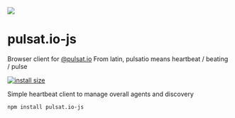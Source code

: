 <img src="https://github.com/roquef/pulsat.io/blob/master/pulsat.io.png?raw=true"></img>
# pulsat.io-js
Browser client for [@pulsat.io](https://github.com/roquef/pulsat.io)
From latin, pulsatio means heartbeat / beating / pulse

[![install size](https://packagephobia.now.sh/badge?p=pulsat.io-js)](https://packagephobia.now.sh/result?p=pulsat.io-js)

Simple heartbeat client to manage overall agents and discovery

```
npm install pulsat.io-js
```
